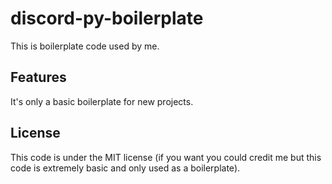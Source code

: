 # discord-py-boilerplate

This is boilerplate code used by me.

## Features

It's only a basic boilerplate for new projects.

## License

This code is under the MIT license (if you want you could credit me but this code is extremely basic and only used as a boilerplate).
